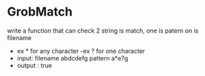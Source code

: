# GrobMatch
write a function that can check 2 string is match, one is patern on is filename
- ex * for any character 
-ex ? for one character
- input: filename abdcdefg 
          pattern a*e?g 
 - output : true
